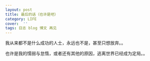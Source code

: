 ```yaml
---
layout: post
title: 最后的话（也许是吧）
category: LIFE
cover:  ''
tags: 日志 blog 博文 再见
---
```


我从来都不是什么成功的人士，永远也不是，甚至只想放弃。。

也许是我的懦弱与怠惰，或者还有其他的原因，逃离世界已经成为定局。。
